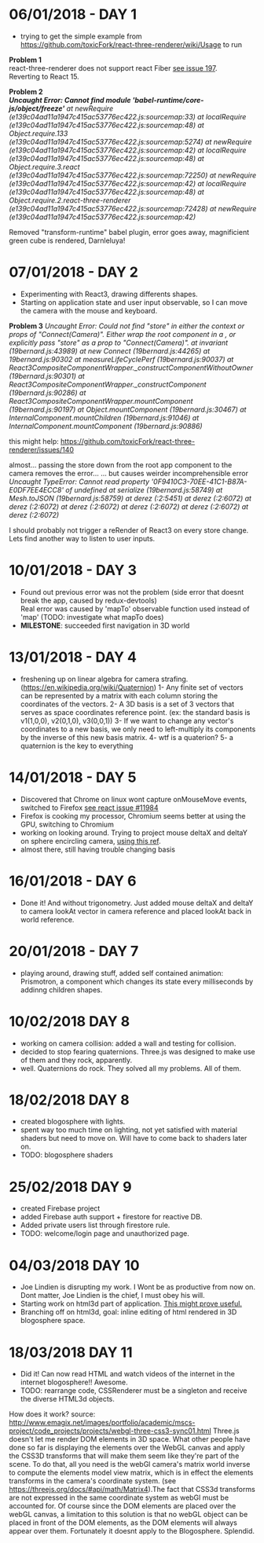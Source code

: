 # 06/01/2018 - DAY 1  
 - trying to get the simple example from https://github.com/toxicFork/react-three-renderer/wiki/Usage to run
   
**Problem 1**  
react-three-renderer does not support react Fiber [see issue 197](https://github.com/toxicFork/react-three-renderer/issues/197).  
Reverting to React 15.

**Problem 2**   
*__Uncaught Error: Cannot find module 'babel-runtime/core-js/object/freeze'__
    at newRequire (e139c04ad11a1947c415ac53776ec422.js:sourcemap:33)
    at localRequire (e139c04ad11a1947c415ac53776ec422.js:sourcemap:48)
    at Object.require.133 (e139c04ad11a1947c415ac53776ec422.js:sourcemap:5274)
    at newRequire (e139c04ad11a1947c415ac53776ec422.js:sourcemap:42)
    at localRequire (e139c04ad11a1947c415ac53776ec422.js:sourcemap:48)
    at Object.require.3.react (e139c04ad11a1947c415ac53776ec422.js:sourcemap:72250)
    at newRequire (e139c04ad11a1947c415ac53776ec422.js:sourcemap:42)
    at localRequire (e139c04ad11a1947c415ac53776ec422.js:sourcemap:48)
    at Object.require.2.react-three-renderer (e139c04ad11a1947c415ac53776ec422.js:sourcemap:72428)
    at newRequire (e139c04ad11a1947c415ac53776ec422.js:sourcemap:42)*

Removed "transform-runtime" babel plugin, error goes away, magnificient green cube is rendered, Darnleluya!

# 07/01/2018 - DAY 2
 - Experimenting with React3, drawing differents shapes.
 - Starting on application state and user input observable, so I can move the camera with the mouse and keyboard.

**Problem 3**
*Uncaught Error: Could not find "store" in either the context or props of "Connect(Camera)". Either wrap the root component in a <Provider>, or explicitly pass "store" as a prop to "Connect(Camera)".
    at invariant (19bernard.js:43989)
    at new Connect (19bernard.js:44265)
    at 19bernard.js:90302
    at measureLifeCyclePerf (19bernard.js:90037)
    at React3CompositeComponentWrapper._constructComponentWithoutOwner (19bernard.js:90301)
    at React3CompositeComponentWrapper._constructComponent (19bernard.js:90286)
    at React3CompositeComponentWrapper.mountComponent (19bernard.js:90197)
    at Object.mountComponent (19bernard.js:30467)
    at InternalComponent.mountChildren (19bernard.js:91046)
    at InternalComponent.mountComponent (19bernard.js:90886)*

this might help: https://github.com/toxicFork/react-three-renderer/issues/140

almost... passing the store down from the root app component to the camera removes the error...
... but causes weirder incomprehensible error 
*Uncaught TypeError: Cannot read property '0F9410C3-70EE-41C1-B87A-E0DF7EE4ECC8' of undefined
    at serialize (19bernard.js:58749)
    at Mesh.toJSON (19bernard.js:58759)
    at derez (<anonymous>:2:5451)
    at derez (<anonymous>:2:6072)
    at derez (<anonymous>:2:6072)
    at derez (<anonymous>:2:6072)
    at derez (<anonymous>:2:6072)
    at derez (<anonymous>:2:6072)
    at derez (<anonymous>:2:6072)*

I should probably not trigger a reRender of React3 on every store change.
Lets find another way to listen to user inputs.

# 10/01/2018 - DAY 3
 - Found out previous error was not the problem (side error that doesnt break the app, caused by redux-devtools)  
   Real error was caused by 'mapTo' observable function used instead of 'map' (TODO: investigate what mapTo does)
 - **MILESTONE**: succeeded first navigation in 3D world


# 13/01/2018 - DAY 4
 - freshening up on linear algebra for camera strafing.(https://en.wikipedia.org/wiki/Quaternion)
  1- Any finite set of vectors can be represented by a matrix with each column storing the coordinates of the vectors.
  2- A 3D basis is a set of 3 vectors that serves as space coordinates reference point.
  (ex: the standard basis is v1(1,0,0), v2(0,1,0), v3(0,0,1))
  3- If we want to change any vector's coordinates to a new basis, we only need to left-multiply its components by the
     inverse of this new basis matrix.
  4- wtf is a quaterion?
  5- a quaternion is the key to everything


# 14/01/2018 - DAY 5
 - Discovered that Chrome on linux wont capture onMouseMove events, switched to Firefox [see react issue #11984](https://github.com/facebook/react/issues/11984)
 - Firefox is cooking my processor, Chromium seems better at using the GPU, switching to Chromium
 - working on looking around. Trying to project mouse deltaX and deltaY on sphere encircling camera, [using this ref](https://www.scratchapixel.com/lessons/mathematics-physics-for-computer-graphics/geometry/spherical-coordinates-and-trigonometric-functions).
 - almost there, still having trouble changing basis

# 16/01/2018 - DAY 6
 - Done it! And without trigonometry. Just added mouse deltaX and deltaY to camera lookAt vector in camera reference and placed lookAt back in world reference.

# 20/01/2018 - DAY 7
 - playing around, drawing stuff, added self contained animation: Prismotron, a component which changes its state every milliseconds by addinng children shapes.

# 10/02/2018 DAY 8
 - working on camera collision: added a wall and testing for collision. 
 - decided to stop fearing quaternions. Three.js was designed to make use of them and they rock, apparently.
 - well. Quaternions do rock. They solved all my problems. All of them.

# 18/02/2018 DAY 8
 - created blogosphere with lights.
 - spent way too much time on lighting, not yet satisfied with material shaders but need to move on. Will have to come back to shaders later on.
 - TODO: blogosphere shaders


# 25/02/2018 DAY 9
 - created Firebase project
 - added Firebase auth support + firestore for reactive DB.
 - Added private users list through firestore rule.
 - TODO: welcome/login page and unauthorized page.


# 04/03/2018 DAY 10
 - Joe Lindien is disrupting my work. I Wont be as productive from now on. Dont matter, Joe Lindien is the chief, I must obey his will.
 - Starting work on html3d part of application. [This might prove useful.](https://github.com/Colmea/react-three-renderer-html3d)
 - Branching off on html3d, goal: inline editing of html rendered in 3D blogosphere space.

# 18/03/2018 DAY 11
 - Did it! Can now read HTML and watch videos of the internet in the internet blogosphere!! Awesome.
 - TODO: rearrange code, CSSRenderer must be a singleton and receive the diverse HTML3d objects.
 
 How does it work? 
 source: http://www.emagix.net/images/portfolio/academic/mscs-project/code_projects/projects/webgl-three-css3-sync01.html
Three.js doesn't let me render DOM elements in 3D space. What other people have done so far is displaying the elements over the WebGL canvas and apply
the CSS3D transforms that will make them seem like they're part of the scene. To do that, all you need is the webGl camera's matrix world inverse
to compute the elements model view matrix, which is in effect the elements transforms in the camera's coordinate system. 
(see https://threejs.org/docs/#api/math/Matrix4).The fact that CSS3d transforms are not expressed in the same coordinate system as webGl must be accounted for.
Of course since the DOM elements are placed over the webGL canvas, a limitation to this solution is that no webGL object can be placed in front of the DOM elements,
as the DOM elements will always appear over them. Fortunately it doesnt apply to the Blogosphere. Splendid.

